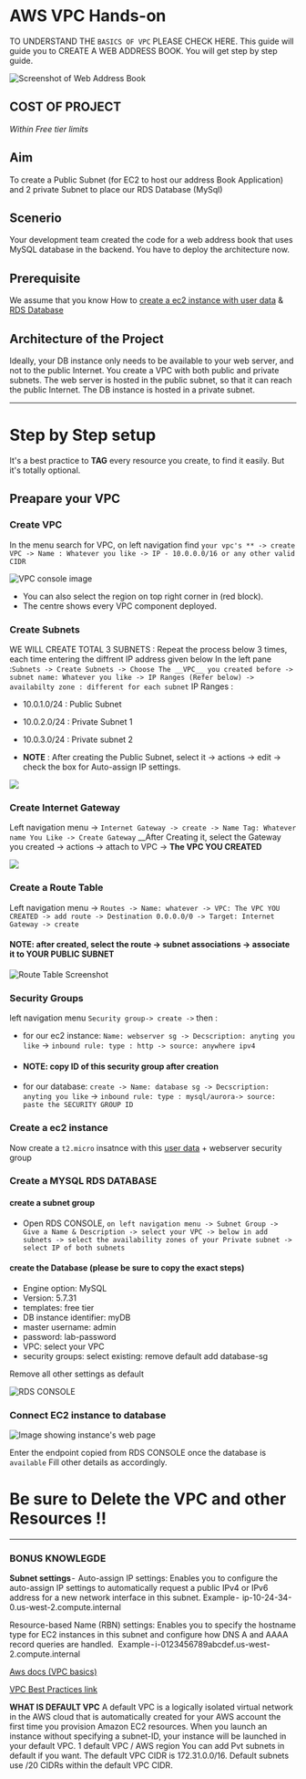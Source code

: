 # AWS VPC Hands-on
TO UNDERSTAND THE `BASICS OF VPC` PLEASE CHECK HERE.
This guide will guide you to CREATE A WEB ADDRESS BOOK. You will get step by step guide.

![Screenshot of Web Address Book ](https://s3-us-west-2.amazonaws.com/us-west-2-aws-training/awsu-spl/spl-13/images/address-book.png)

## COST OF PROJECT 
 _Within Free tier limits_ 

## Aim 
To create a Public Subnet (for EC2 to host our address Book Application) and 2 private Subnet to place our RDS Database (MySql)

## Scenerio
Your development team created the code for a web address book that uses MySQL database in the backend. You have to deploy the architecture now.

## Prerequisite
We assume that you know How to [create a ec2 instance with user data](https://docs.aws.amazon.com/AWSEC2/latest/UserGuide/instancedata-add-user-data.html#:~:text=%20When%20working%20with%20instance%20user%20data%2C%20keep,up%20to%20the%20instance%20to%20be...%20More%20) & [RDS Database](https://aws.amazon.com/getting-started/hands-on/create-mysql-db/)

## Architecture of the Project

Ideally, your DB instance only needs to be available to your web server, and not to the public Internet. You create a VPC with both public and private subnets. The web server is hosted in the public subnet, so that it can reach the public Internet. The DB instance is hosted in a private subnet. 
___________________

# Step by Step setup
It's a best practice to __TAG__ every resource you create, to find it easily. But it's totally optional. 

## Preapare your VPC 

### Create VPC
In the menu search for VPC, on left navigation find  `your vpc's ** -> create VPC -> Name : Whatever you like -> IP - 10.0.0.0/16 or any other valid CIDR`

![VPC console image](https://github.com/Ananyojha/spare-images/blob/main/IMG_20211128_181433.png)

- You can also select the region on top right corner in (red block).
- The centre shows every VPC component deployed.

### Create Subnets
WE WILL CREATE TOTAL 3 SUBNETS :
Repeat the process below 3 times, each time entering the diffrent IP address given below
In the left pane :` Subnets -> Create Subnets -> Choose The __VPC__ you created before -> subnet name: Whatever you like -> IP Ranges (Refer below) -> availabilty zone : different for each subnet ` 
IP Ranges :
- 10.0.1.0/24 : Public Subnet
- 10.0.2.0/24 : Private Subnet 1
- 10.0.3.0/24 : Private subnet 2

- __NOTE__ : After creating the Public Subnet, select it -> actions -> edit -> check the box for Auto-assign IP settings.

![](https://github.com/Ananyojha/spare-images/blob/main/IMG_20211128_182146.png)

### Create Internet Gateway
Left navigation menu -> `Internet Gateway -> create -> Name Tag: Whatever name You Like -> Create Gateway`
__After Creating it, select the Gateway you created -> actions -> attach to VPC -> __The VPC YOU CREATED__

![](https://github.com/Ananyojha/spare-images/blob/main/IMG_20211128_181953.png)

### Create a Route Table
Left navigation menu -> `Routes -> Name: whatever -> VPC: The VPC YOU CREATED -> add route -> Destination 0.0.0.0/0 -> Target: Internet Gateway -> create`
#### NOTE: after created, select the route -> subnet associations -> associate it to YOUR PUBLIC SUBNET

![Route Table Screenshot](https://github.com/Ananyojha/spare-images/blob/main/IMG_20211128_181847.png)

### Security Groups
left navigation menu `Security group-> create ->` then :
- for our ec2 instance: `Name: webserver sg -> Decscription: anyting you like` ->  `inbound rule: type : http -> source: anywhere ipv4 `
- #### NOTE: copy ID of this security group after creation
- for our database: `create -> Name: database sg -> Decscription: anyting you like` ->  `inbound rule: type : mysql/aurora-> source: paste the SECURITY GROUP ID`

### Create a ec2 instance

Now create a `t2.micro` insatnce with this [user data](https://github.com/Ananyojha/AWS/blob/main/Bash_scripts/Ec2-for-vpc-blog.sh) + webserver security group 

### Create a MYSQL RDS DATABASE

#### create a subnet group

- Open RDS CONSOLE, `on left navigation menu -> Subnet Group -> Give a Name & Description -> select your VPC -> below in add subnets -> select the availability zones of your Private subnet -> select IP of both subnets `

#### create the Database (please be sure to copy the exact steps)

- Engine option: MySQL
- Version: 5.7.31
- templates: free tier
- DB instance identifier: myDB
- master username: admin
- password: lab-password
- VPC: select your VPC 
- security groups:
    select existing: remove default add database-sg

Remove all other settings as default

![RDS CONSOLE](https://github.com/Ananyojha/spare-images/blob/main/IMG_20211128_181702.png)

### Connect EC2 instance to database

![Image showing instance's web page](https://s3-us-west-2.amazonaws.com/us-west-2-aws-training/awsu-spl/spl-13/images/frontend-webserver.png)

Enter the endpoint copied from RDS CONSOLE once the database is  `available`
Fill other details as accordingly.

# Be sure to Delete the VPC and other Resources !!
________________________

### BONUS KNOWLEGDE

__Subnet settings__ - 
Auto-assign IP settings: Enables you to configure the auto-assign IP settings to automatically request a public IPv4 or IPv6 address for a new network interface in this subnet. 
Example -  ip-10-24-34-0.us-west-2.compute.internal

Resource-based Name (RBN) settings: Enables you to specify the hostname type for EC2 instances in this subnet and configure how DNS A and AAAA record queries are handled. 
Example - i-0123456789abcdef.us-west-2.compute.internal

[Aws docs (VPC basics)](https://docs.aws.amazon.com/vpc/latest/userguide/VPC_Subnets.html)

[VPC Best Practices link](https://cloudacademy.com/blog/top-13-amazon-virtual-private-cloud-best-practices/)


__WHAT IS DEFAULT VPC__
A default VPC is a logically isolated virtual network in the AWS cloud that is automatically created for your AWS account the first time you provision Amazon EC2 resources. When you launch an instance without specifying a subnet-ID, your instance will be launched in your default VPC.
1 default VPC / AWS region
You can add Pvt subnets in default if you want.
The default VPC CIDR is 172.31.0.0/16. Default subnets use /20 CIDRs within the default VPC CIDR.





